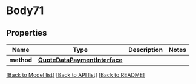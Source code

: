 # Body71

## Properties
Name | Type | Description | Notes
------------ | ------------- | ------------- | -------------
**method** | [**QuoteDataPaymentInterface**](QuoteDataPaymentInterface.md) |  | 

[[Back to Model list]](../README.md#documentation-for-models) [[Back to API list]](../README.md#documentation-for-api-endpoints) [[Back to README]](../README.md)


